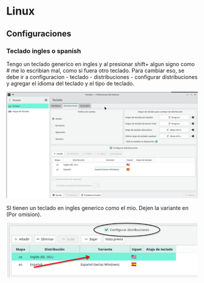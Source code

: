 # Linux


## Configuraciones
### Teclado ingles o spanish
Tengo un teclado generico en ingles y al presionar shift+ algun signo como # me lo escribian mal, como si fuera otro teclado. 
Para cambiar eso, se debe ir a configuracion - teclado - distribuciones - configurar distribuciones  y agregar el idioma del teclado y el tipo de teclado.

![dc7f0706ea5a790a617c3225e3d16843.png](../_resources/dc7f0706ea5a790a617c3225e3d16843.png)

SI tienen un teclado en ingles generico como el mio. Dejen la variante en (Por omision).

![baad76fb4d53c878408ce67ec455bc7b.png](../_resources/baad76fb4d53c878408ce67ec455bc7b.png)

